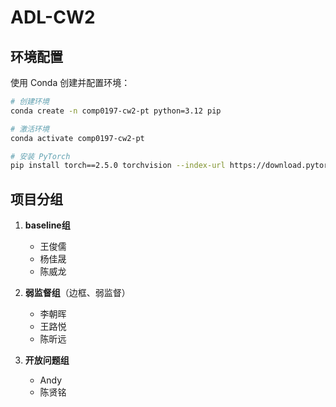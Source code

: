 # ADL-CW2

## 环境配置

使用 Conda 创建并配置环境：
```bash
# 创建环境
conda create -n comp0197-cw2-pt python=3.12 pip

# 激活环境
conda activate comp0197-cw2-pt 

# 安装 PyTorch
pip install torch==2.5.0 torchvision --index-url https://download.pytorch.org/whl/cpu
```

## 项目分组

1. **baseline组**
   - 王俊儒
   - 杨佳晟
   - 陈威龙

2. **弱监督组**（边框、弱监督）
   - 李朝晖
   - 王路悦
   - 陈昕远

3. **开放问题组**
   - Andy
   - 陈贤铭
